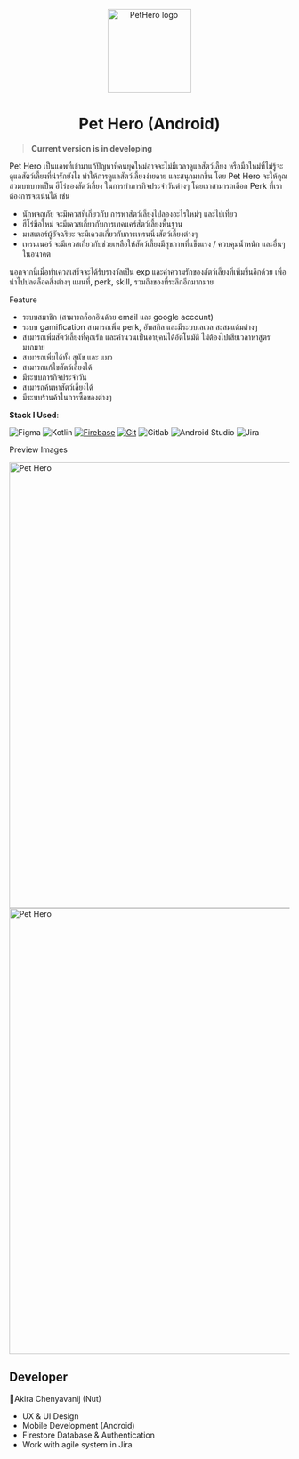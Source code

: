 <p align="center">
  <a href="#"  target="_blank"><img width="150" src="https://res.cloudinary.com/dz74pimt6/image/upload/v1664046655/project/Logo_c5wq3l.png" alt="PetHero logo"></a>
</p>
<h1 align="center">Pet Hero (Android)</h1>

> **Current version is in developing**

Pet Hero เป็นแอพที่เข้ามาแก้ปัญหาที่คนยุคใหม่อาจจะไม่มีเวลาดูแลสัตว์เลี้ยง หรือมือใหม่ที่ไม่รู้จะดูแลสัตว์เลี้ยงที่น่ารักยังไง ทำให้การดูแลสัตว์เลี้ยงง่ายดาย และสนุกมากขึ้น 
โดย Pet Hero จะให้คุณสวมบทบาทเป็น ฮีโร่ของสัตว์เลี้ยง ในการทำภารกิจประจำวันต่างๆ โดยเราสามารถเลือก Perk ที่เราต้องการจะเน้นได้ เช่น 
- นักพจญภัย จะมีเควสที่เกี่ยวกับ การพาสัตว์เลี้ยงไปลองอะไรใหม่ๆ และไปเที่ยว
- ฮีโร่มือใหม่ จะมีเควสเกี่ยวกับการเทคแคร์สัตว์เลี้ยงพื้นฐาน
- มาสเตอร์ผู้อัจฉริยะ จะมีเควสเกี่ยวกับการเทรนนิ่งสัตว์เลี้ยงต่างๆ
- เทรนเนอร์ จะมีเควสเกี่ยวกับช่วยเหลือให้สัตว์เลี้ยงมีสุขภาพที่แข็งแรง / ควบคุมน้ำหนัก
และอื่นๆในอนาคต

นอกจากนี้เมื่อทำเควสเสร็จจะได้รับรางวัลเป็น exp และค่าความรักของสัตว์เลี้ยงที่เพิ่มขึ้นอีกด้วย เพื่อนำไปปลดล็อคสิ่งต่างๆ แผนที่, perk, skill, รวมถึงของที่ระลึกอีกมากมาย 

Feature
- ระบบสมาชิก (สามารถล็อกอินด้วย email และ google account)
- ระบบ gamification สามารถเพิ่ม perk, อัพสกิล และมีระบบเลเวล สะสมแต้มต่างๆ
- สามารถเพิ่มสัตว์เลี้ยงที่คุณรัก และคำนวนเป็นอายุคนได้อัตโนมัติ ไม่ต้องไปเสียเวลาหาสูตรมากมาย
- สามารถเพิ่มได้ทั้ง สุนัข และ แมว
- สามารถแก้ไขสัตว์เลี้ยงได้
- มีระบบภารกิจประจำวัน
- สามารถค้นหาสัตว์เลี้ยงได้
- มีระบบร้านค้าในการซื้อของต่างๆ

**Stack I Used**:

<p>
  <img alt="Figma" src="https://img.shields.io/badge/Figma-1794fa?logo=figma&logoColor=white&style=flat" /> 
  <img alt="Kotlin" src="https://img.shields.io/badge/Kotlin-B125EA?logo=kotlin&logoColor=white&style=flat" />
  <a href="#"><img alt="Firebase" src="https://img.shields.io/badge/Firebase-029BE5.svg?logo=firebase&logoColor=#029BE5"></a>
  <a href="#"><img alt="Git" src="https://img.shields.io/badge/Git-F05033.svg?logo=git&logoColor=white"></a>
  <img alt="Gitlab" src="https://img.shields.io/badge/-GitLab-D83F28?style=flat&logo=gitlab&logoColor=white" />
   <img alt="Android Studio" src="https://img.shields.io/badge/Android Studio-a4c639?logo=androidstudio&logoColor=white&style=flat" /> 
   <img alt="Jira" src="https://img.shields.io/badge/-Jira-004EC2?style=flat&logo=jira&logoColor=white" />
</p

## Preview Images
 <a href="#"  target="_blank"><img width="800" src="https://res.cloudinary.com/dz74pimt6/image/upload/v1664046544/project/Screen_Shot_2565-09-25_at_02.08.25_raxyxf.png" alt="Pet Hero"></a>
 <a href="#"  target="_blank"><img width="800" src="https://res.cloudinary.com/dz74pimt6/image/upload/v1664046543/project/Screen_Shot_2565-09-25_at_02.08.33_mq29pm.png" alt="Pet Hero"></a>

## Developer
🐳Akira Chenyavanij (Nut)
- UX & UI Design
- Mobile Development (Android)
- Firestore Database & Authentication
- Work with agile system in Jira

